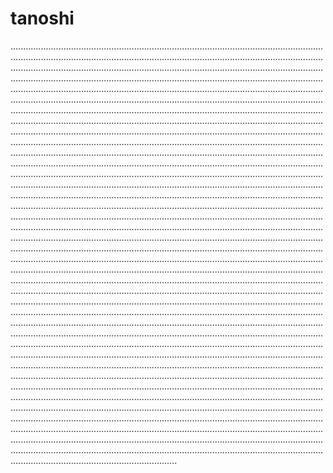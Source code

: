 # tanoshi

......................................................................................................................................................................................................................................................................................................................................................................................................................................................................................................................................................................................................................................................................................................................................................................................................................................................................................................................................................................................................................................................................................................................................................................................................................................................................................................................................................................................................................................................................................................................................................................................................................................................................................................................................................................................................................................................................................................................................................................................................................................................................................................................................................................................................................................................................................................................................................................................................................................................................................................................................................................................................................................................................................................................................................................................................................................................................................................................................................................................................................................................................................................................................................................................................................................................................................................................................................................................................................................................................................................................................................................................................................................................................................................................................................................................................................................................................................................................................................................................................................................................................................................................................................................................................................................................................................................................................................................................................................................................................................................................................................................................................................................................................................................................................................................................................................................................................................................................................................................................................................................................................................................